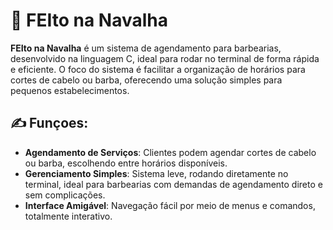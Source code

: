 # 💈 FEIto na Navalha

**FEIto na Navalha** é um sistema de agendamento para barbearias, desenvolvido na linguagem C, ideal para rodar no terminal de forma rápida e eficiente. O foco do sistema é facilitar a organização de horários para cortes de cabelo ou barba, oferecendo uma solução simples para pequenos estabelecimentos.

## ✍️ Funçoes:

- **Agendamento de Serviços**: Clientes podem agendar cortes de cabelo ou barba, escolhendo entre horários disponíveis.
- **Gerenciamento Simples**: Sistema leve, rodando diretamente no terminal, ideal para barbearias com demandas de agendamento direto e sem complicações.
- **Interface Amigável**: Navegação fácil por meio de menus e comandos, totalmente interativo.
